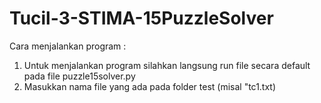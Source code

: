 # Tucil-3-STIMA-15PuzzleSolver

Cara menjalankan program :
1. Untuk menjalankan program silahkan langsung run file secara default pada file puzzle15solver.py
2. Masukkan nama file yang ada pada folder test (misal "tc1.txt)
